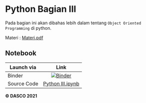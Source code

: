 # Python Bagian III

Pada bagian ini akan dibahas lebih dalam tentang `Object Oriented Programming` di python. 

Materi : [Materi.pdf](Materi.pdf)

## Notebook

| Launch via | Link     |
| ------     | :------: |
| Binder     | [![Binder](https://mybinder.org/badge_logo.svg)](https://mybinder.org/v2/gh/DASCOUNJ/Materi/16d1a534798cbd7b70da1e553cd87e29b3aa67ae?filepath=01.%20Python%2FBagian%20III%2FPython%20III.ipynb) |
| Source Code | [Python III.ipynb](Python%20III.ipynb) |

**© DASCO 2021**